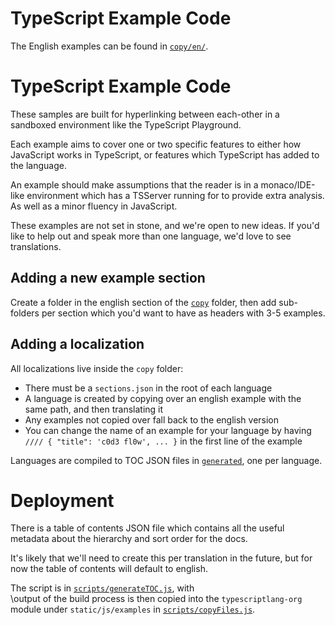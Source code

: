 # TypeScript Example Code

The English examples can be found in [`copy/en/`](copy/en/).

# TypeScript Example Code

These samples are built for hyperlinking between each-other
in a sandboxed environment like the TypeScript Playground.

Each example aims to cover one or two specific features to
either how JavaScript works in TypeScript, or features which
TypeScript has added to the language.

An example should make assumptions that the reader is in a
monaco/IDE-like environment which has a TSServer running for
to provide extra analysis. As well as a minor fluency in
JavaScript.

These examples are not set in stone, and we're open to new
ideas. If you'd like to help out and speak more than one
language, we'd love to see translations.

## Adding a new example section

Create a folder in the english section of the [`copy`](./copy) folder,
then add sub-folders per section which you'd want to have as headers
with 3-5 examples.

## Adding a localization

All localizations live inside the `copy` folder:

- There must be a `sections.json` in the root of each language
- A language is created by copying over an english example with the same path, and then translating it
- Any examples not copied over fall back to the english version
- You can change the name of an example for your language by having `//// { "title": 'c0d3 fl0w', ... }` in the first line of the example

Languages are compiled to TOC JSON files in [`generated`](./generated), one per language.

# Deployment

There is a table of contents JSON file which contains
all the useful metadata about the hierarchy and sort
order for the docs.

It's likely that we'll need to create this per translation
in the future, but for now the table of contents will
default to english.

The script is in [`scripts/generateTOC.js`](scripts/generateTOC.js), with  
\output of the build process is then copied into the `typescriptlang-org`
module under `static/js/examples` in [`scripts/copyFiles.js`](scripts/copyFiles.js).
